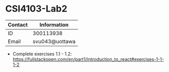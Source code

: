 # CSI4103-Lab2

| Contact      | Information |
| ----------- | ----------- |
| ID      | 300113938       |
| Email   | svu043@uottawa        |

* Complete exercises 1.1 - 1.2: https://fullstackopen.com/en/part1/introduction_to_react#exercises-1-1-1-2 